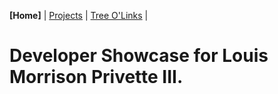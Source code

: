 **[Home]** | [Projects](projects.md) | [Tree O'Links](linktree.md) | 

# Developer Showcase for Louis Morrison Privette III.
